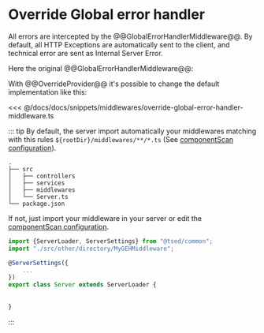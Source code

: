 # Override Global error handler

All errors are intercepted by the @@GlobalErrorHandlerMiddleware@@.
By default, all HTTP Exceptions are automatically sent to the client, and technical error are
sent as Internal Server Error. 

Here the original @@GlobalErrorHandlerMiddleware@@:


With @@OverrideProvider@@  it's possible to change the default implementation like
this:

<<< @/docs/docs/snippets/middlewares/override-global-error-handler-middleware.ts

::: tip
By default, the server import automatically your middlewares matching with this rules `${rootDir}/middlewares/**/*.ts` (See [componentScan configuration](/configuration.md)).

```
.
├── src
│   ├── controllers
│   ├── services
│   ├── middlewares
│   └── Server.ts
└── package.json
```

If not, just import your middleware in your server or edit the [componentScan configuration](/configuration.md).

```typescript
import {ServerLoader, ServerSettings} from "@tsed/common";
import "./src/other/directory/MyGEHMiddleware";

@ServerSettings({
    ...
})
export class Server extends ServerLoader {
  
 
}
```
:::

